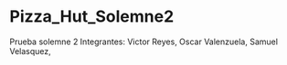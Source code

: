 # Pizza_Hut_Solemne2
Prueba solemne 2
Integrantes:
Victor Reyes,
Oscar Valenzuela, 
Samuel Velasquez,
